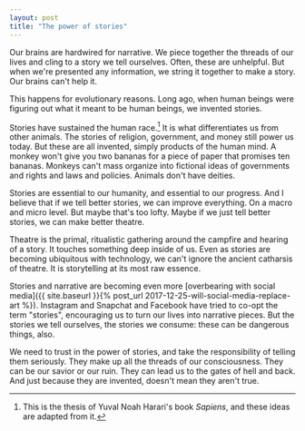 ```yaml
---
layout: post
title: "The power of stories"
---
```

Our brains are hardwired for narrative. We piece together the threads of our lives and cling to a story we tell ourselves. Often, these are unhelpful. But when we're presented any information, we string it together to make a story. Our brains can't help it.

This happens for evolutionary reasons. Long ago, when human beings were figuring out what it meant to be human beings, we invented stories.

Stories have sustained the human race.[^1] It is what differentiates us from other animals. The stories of religion, government, and money still power us today. But these are all invented, simply products of the human mind. A monkey won't give you two bananas for a piece of paper that promises ten bananas. Monkeys can't mass organize into fictional ideas of governments and rights and laws and policies. Animals don't have deities.

Stories are essential to our humanity, and essential to our progress. And I believe that if we tell better stories, we can improve everything. On a macro and micro level. But maybe that's too lofty. Maybe if we just tell better stories, we can make better theatre.

Theatre is the primal, ritualistic gathering around the campfire and hearing of a story. It touches something deep inside of us. Even as stories are becoming ubiquitous with technology, we can't ignore the ancient catharsis of theatre. It is storytelling at its most raw essence.

Stories and narrative are becoming even more [overbearing with social media]({{ site.baseurl }}{% post_url 2017-12-25-will-social-media-replace-art %}). Instagram and Snapchat and Facebook have tried to co-opt the term "stories", encouraging us to turn our lives into narrative pieces. But the stories we tell ourselves, the stories we consume: these can be dangerous things, also.

We need to trust in the power of stories, and take the responsibility of telling them seriously. They make up all the threads of our consciousness. They can be our savior or our ruin. They can lead us to the gates of hell and back. And just because they are invented, doesn't mean they aren't true.  

[^1]: This is the thesis of Yuval Noah Harari's book *Sapiens*, and these ideas are adapted from it.
